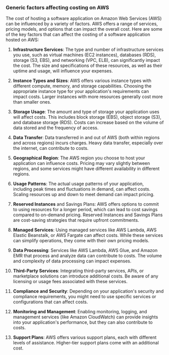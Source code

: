 ### Generic factors affecting costing on AWS
The cost of hosting a software application on Amazon Web Services (AWS) can be influenced by a variety of factors. AWS offers a range of services, pricing models, and options that can impact the overall cost. Here are some of the key factors that can affect the costing of a software application hosted on AWS:

1. **Infrastructure Services**: The type and number of infrastructure services you use, such as virtual machines (EC2 instances), databases (RDS), storage (S3, EBS), and networking (VPC, ELB), can significantly impact the cost. The size and specifications of these resources, as well as their uptime and usage, will influence your expenses.

2. **Instance Types and Sizes**: AWS offers various instance types with different compute, memory, and storage capabilities. Choosing the appropriate instance type for your application's requirements can impact costs. Larger instances with more resources generally cost more than smaller ones.

3. **Storage Usage**: The amount and type of storage your application uses will affect costs. This includes block storage (EBS), object storage (S3), and database storage (RDS). Costs can increase based on the volume of data stored and the frequency of access.

4. **Data Transfer**: Data transferred in and out of AWS (both within regions and across regions) incurs charges. Heavy data transfer, especially over the internet, can contribute to costs.

5. **Geographical Region**: The AWS region you choose to host your application can influence costs. Pricing may vary slightly between regions, and some services might have different availability in different regions.

6. **Usage Patterns**: The actual usage patterns of your application, including peak times and fluctuations in demand, can affect costs. Scaling resources up and down to meet demand can impact pricing.

7. **Reserved Instances** and Savings Plans: AWS offers options to commit to using resources for a longer period, which can lead to cost savings compared to on-demand pricing. Reserved Instances and Savings Plans are cost-saving strategies that require upfront commitments.

8. **Managed Services**: Using managed services like AWS Lambda, AWS Elastic Beanstalk, or AWS Fargate can affect costs. While these services can simplify operations, they come with their own pricing models.

9. **Data Processing**: Services like AWS Lambda, AWS Glue, and Amazon EMR that process and analyze data can contribute to costs. The volume and complexity of data processing can impact expenses.

10. **Third-Party Services**: Integrating third-party services, APIs, or marketplace solutions can introduce additional costs. Be aware of any licensing or usage fees associated with these services.

11. **Compliance and Security**: Depending on your application's security and compliance requirements, you might need to use specific services or configurations that can affect costs.

12. **Monitoring and Management**: Enabling monitoring, logging, and management services (like Amazon CloudWatch) can provide insights into your application's performance, but they can also contribute to costs.

13. **Support Plans**: AWS offers various support plans, each with different levels of assistance. Higher-tier support plans come with an additional cost.
